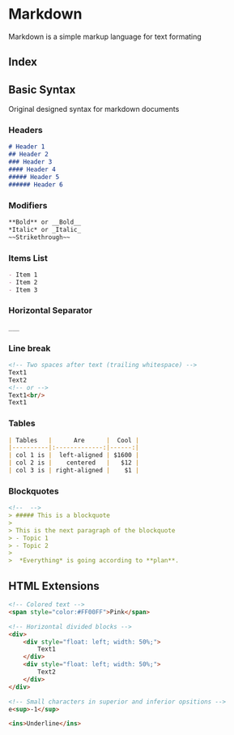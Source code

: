 # Markdown

Markdown is a simple markup language for text formating


## Index

<!-- * [Basic Syntax](#Basic-Syntax)
 -->

## Basic Syntax

Original designed syntax for markdown documents

### Headers
```md
# Header 1
## Header 2
### Header 3
#### Header 4
##### Header 5
###### Header 6
```

### Modifiers
<!-- NOT Basic Syntax -->
<!-- <ins>Underline</ins> -->
```md
**Bold** or __Bold__
*Italic* or _Italic_
~~Strikethrough~~
```

### Items List
```md
- Item 1
- Item 2
- Item 3
```

### Horizontal Separator
```md
___
```

### Line break

```md
<!-- Two spaces after text (trailing whitespace) -->
Text1  
Text2
<!-- or -->
Text1<br/>
Text1
```

### Tables
```md
| Tables   |      Are      |  Cool |
|----------|:-------------:|------:|
| col 1 is |  left-aligned | $1600 |
| col 2 is |    centered   |   $12 |
| col 3 is | right-aligned |    $1 |
```

### Blockquotes
```md
<!--  -->
> ##### This is a blockquote
>
> This is the next paragraph of the blockquote
> - Topic 1
> - Topic 2
>
>  *Everything* is going according to **plan**.

```

## HTML Extensions

```md
<!-- Colored text -->
<span style="color:#FF00FF">Pink</span>

<!-- Horizontal divided blocks -->
<div>
    <div style="float: left; width: 50%;">
        Text1
    </div>
    <div style="float: left; width: 50%;">
        Text2
    </div>
</div>

<!-- Small characters in superior and inferior opsitions -->
e<sup>-1</sup>

<ins>Underline</ins>
```